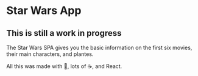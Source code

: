 # Star Wars App

## This is still a work in progress

The Star Wars SPA gives you the basic information on the first six movies, their main characters, and plantes.

All this was made with 💛, lots of ☕, and React. 
